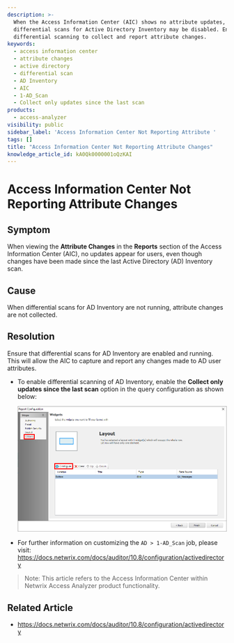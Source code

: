 ```yaml
---
description: >-
  When the Access Information Center (AIC) shows no attribute updates,
  differential scans for Active Directory Inventory may be disabled. Enable
  differential scanning to collect and report attribute changes.
keywords:
  - access information center
  - attribute changes
  - active directory
  - differential scan
  - AD Inventory
  - AIC
  - 1-AD_Scan
  - Collect only updates since the last scan
products:
  - access-analyzer
visibility: public
sidebar_label: 'Access Information Center Not Reporting Attribute '
tags: []
title: "Access Information Center Not Reporting Attribute Changes"
knowledge_article_id: kA0Qk0000001oQzKAI
---
```


# Access Information Center Not Reporting Attribute Changes

## Symptom

When viewing the **Attribute Changes** in the **Reports** section of the Access Information Center (AIC), no updates appear for users, even though changes have been made since the last Active Directory (AD) Inventory scan.

## Cause

When differential scans for AD Inventory are not running, attribute changes are not collected.

## Resolution

Ensure that differential scans for AD Inventory are enabled and running. This will allow the AIC to capture and report any changes made to AD user attributes.

- To enable differential scanning of AD Inventory, enable the **Collect only updates since the last scan** option in the query configuration as shown below:

  ![Collect only updates since the last scan](images/servlet_image_bd5be116677a.png)

- For further information on customizing the `AD > 1-AD_Scan` job, please visit: https://docs.netwrix.com/docs/auditor/10.8/configuration/activedirectory

> Note: This article refers to the Access Information Center within Netwrix Access Analyzer product functionality.

## Related Article

- https://docs.netwrix.com/docs/auditor/10.8/configuration/activedirectory
